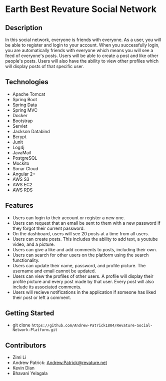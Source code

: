 # Earth Best Revature Social Network

## Description
In this social network, everyone is friends with everyone. As a user, you will be able to register and login to your account. When you successfully login, you are automatically friends with everyone which means you will see a feed of everyone's posts. Users will be able to create a post and like other people's posts. Users will also have the ability to view other profiles which will display posts of that specific user.

## Technologies
* Apache Tomcat
* Spring Boot
* Spring Data
* Spring MVC
* Docker
* Bootstrap
* Servlet
* Jackson Databind
* Bcrypt
* Junit
* Log4j
* JavaMail
* PostgreSQL
* Mockito
* Sonar Cloud
* Angular 2+
* AWS S3
* AWS EC2
* AWS RDS

## Features
* Users can login to their account or register a new one.
* Users can request that an email be sent to them with a new password if they forgot their current password.
* On the dashboard, users will see 20 posts at a time from all users.
* Users can create posts.  This includes the ability to add text, a youtube video, and a picture.
* Users can give a like and add comments to posts, including their own.
* Users can search for other users on the platform using the search functionality.
* Users can update their name, password, and profile picture.  The username and email cannot be updated.
* Users can view the profiles of other users.  A profile will display their profile picture and every post made by that user.  Every post will also include its associated comments.
* Users will recieve notifications in the application if someone has liked their post or left a comment.

## Getting Started
* git clone `https://github.com/Andrew-Patrick1804/Revature-Social-Network-Platform.git`

## Contributors
* Zimi Li
* Andrew Patrick: <Andrew.Patrick@revature.net>
* Kevin Dian
* Bhavani Yelagala
